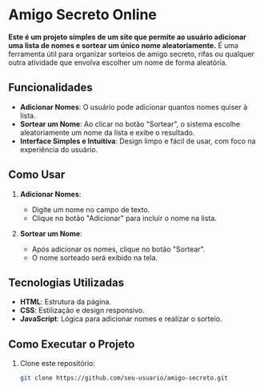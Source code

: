 # Amigo Secreto Online

**Este é um projeto simples de um site que permite ao usuário adicionar uma lista de nomes e sortear um único nome aleatoriamente.** É uma ferramenta útil para organizar sorteios de amigo secreto, rifas ou qualquer outra atividade que envolva escolher um nome de forma aleatória.

## Funcionalidades

- **Adicionar Nomes**: O usuário pode adicionar quantos nomes quiser à lista.
- **Sortear um Nome**: Ao clicar no botão "Sortear", o sistema escolhe aleatoriamente um nome da lista e exibe o resultado.
- **Interface Simples e Intuitiva**: Design limpo e fácil de usar, com foco na experiência do usuário.

## Como Usar

1. **Adicionar Nomes**:
   - Digite um nome no campo de texto.
   - Clique no botão "Adicionar" para incluir o nome na lista.

2. **Sortear um Nome**:
   - Após adicionar os nomes, clique no botão "Sortear".
   - O nome sorteado será exibido na tela.

## Tecnologias Utilizadas

- **HTML**: Estrutura da página.
- **CSS**: Estilização e design responsivo.
- **JavaScript**: Lógica para adicionar nomes e realizar o sorteio.

## Como Executar o Projeto

1. Clone este repositório:
   ```bash
   git clone https://github.com/seu-usuario/amigo-secreto.git
